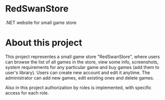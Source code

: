 # RedSwanStore
 .NET website for small game store
 
# About this project
This project representes a small game store "RedSwanStore", where users can browse the list of all games in the store, view some info, screenshots, system requirements for any particular game and buy games (add them to user's library). Users can create new account and edit it anytime. The administrator can add new games, edit existing ones and delete games. 

Also in this project authorization by roles is implemented, with specific access for each role.
